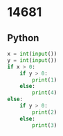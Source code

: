 # 14681

## Python

```python
x = int(input())
y = int(input())
if x > 0:
    if y > 0:
        print(1)
    else:
        print(4)
else:
    if y > 0:
        print(2)
    else:
        print(3)
```
